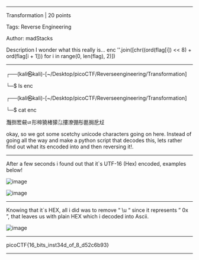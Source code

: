 ---------------------------------------------------------------------------------------------------

Transformation
 | 20 points

Tags: Reverse Engineering

Author: madStacks

Description
I wonder what this really is... enc ''.join([chr((ord(flag[i]) << 8) + ord(flag[i + 1])) for i in range(0, len(flag), 2)])

---------------------------------------------------------------------------------------------------

                                                                                                                                                             
┌──(kali㉿kali)-[~/Desktop/picoCTF/Reverseengineering/Transformation]

└─$ ls
enc
                                                                                                                                                             
┌──(kali㉿kali)-[~/Desktop/picoCTF/Reverseengineering/Transformation]

└─$ cat enc

灩捯䍔䙻ㄶ形楴獟楮獴㌴摟潦弸彤㔲挶戹㍽                                                                                                                                                             


okay, so we got some scetchy unicode characters going on here. Instead of going all the way and make a python script
that decodes this, lets rather find out what its encoded into and then reversing it!.

---------------------------------------------------------------------------------------------------

After a few seconds i found out that it`s UTF-16 (Hex) encoded, examples below!

![image](https://user-images.githubusercontent.com/90400244/175912030-03649ac8-a543-4305-8208-0c489715eec4.png)


![image](https://user-images.githubusercontent.com/90400244/175912160-cba98e37-57d8-4e9b-bcde-ec4758de71ba.png)



---------------------------------------------------------------------------------------------------

Knowing that it`s HEX, all i did was to remove “ \u “ since it represents ” 0x ”, that leaves us with plain HEX which i decoded into Ascii.

![image](https://user-images.githubusercontent.com/90400244/175911901-3c748c25-2652-4131-a1c9-a27e4dd3c246.png)


---------------------------------------------------------------------------------------------------

picoCTF{16_bits_inst34d_of_8_d52c6b93}

---------------------------------------------------------------------------------------------------
